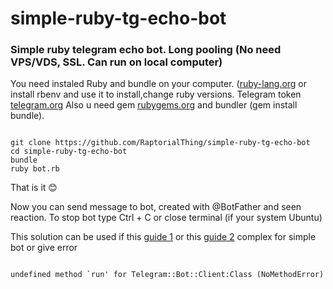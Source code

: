 # simple-ruby-tg-echo-bot
### Simple ruby telegram echo bot. Long pooling (No need VPS/VDS, SSL. Can run on local computer)


You need instaled Ruby and bundle on your computer. ([ruby-lang.org](https://www.ruby-lang.org/en/documentation/installation/) 
or install rbenv and use it to install,change ruby versions. Telegram token [telegram.org](https://core.telegram.org/bots#how-do-i-create-a-bot)
Also u need gem [rubygems.org](https://guides.rubygems.org/rubygems-basics/) and bundler (gem install bundle).

```

git clone https://github.com/RaptorialThing/simple-ruby-tg-echo-bot
cd simple-ruby-tg-echo-bot
bundle
ruby bot.rb
```


That is it &#128522;


Now you can send message to bot, created with @BotFather and seen reaction. To stop bot type Ctrl + C or close terminal (if your system Ubuntu)


This solution can be used if this [guide 1](https://github.com/atipugin/telegram-bot-ruby#usage) 
or this [guide 2](https://github.com/telegram-bot-rb/telegram-bot#processing-updates) complex for simple bot or give error
```

undefined method `run' for Telegram::Bot::Client:Class (NoMethodError)
```
